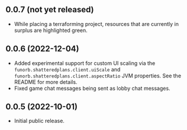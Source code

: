 ## 0.0.7 (not yet released)

* While placing a terraforming project, resources that are currently in surplus are highlighted green.

## 0.0.6 (2022-12-04)

* Added experimental support for custom UI scaling via the `funorb.shatteredplans.client.uiScale` and `funorb.shatteredplans.client.aspectRatio` JVM properties. See the README for more details.
* Fixed game chat messages being sent as lobby chat messages.

## 0.0.5 (2022-10-01)

* Initial public release.

